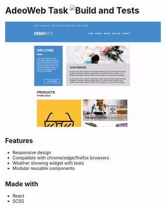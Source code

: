 # AdeoWeb Task ![Build and Tests](https://github.com/TeeJay007/AdeoWeb-Task/actions/workflows/build_test.js.yml/badge.svg)
![DEMOSITE](https://github.com/TeeJay007/AdeoWeb-Task/raw/main/demosite.gif)

## Features
- Responsive design
- Compatible with chrome/edge/firefox browsers
- Weather showing widget with tests
- Modular reusable components

## Made with
- React
- SCSS
